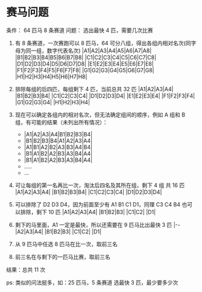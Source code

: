 # 赛马问题

条件： 64 匹马 8 条赛道
问题： 选出最快 4 匹，需要几次比赛

1. 有 8 条赛道，一次赛跑可以 8 匹马，64 可分八组，得出各组内相对名次(同字母为同一组，数字代表名次)
   |A1|A2|A3|A4|A5|A6|A7|A8|
   |B1|B2|B3|B4|B5|B6|B7|B8|
   |C1|C2|C3|C4|C5|C6|C7|C8|
   |D1|D2|D3|D4|D5|D6|D7|D8|
   |E1|E2|E3|E4|E5|E6|E7|E8|
   |F1|F2|F3|F4|F5|F6|F7|F8|
   |G1|G2|G3|G4|G5|G6|G7|G8|
   |H1|H2|H3|H4|H5|H6|H7|H8|

2. 排除每组的后四匹，每组剩下 4 匹，当前总共 32 匹
   |A1|A2|A3|A4|
   |B1|B2|B3|B4|
   |C1|C2|C3|C4|
   |D1|D2|D3|D4|
   |E1|E2|E3|E4|
   |F1|F2|F3|F4|
   |G1|G2|G3|G4|
   |H1|H2|H3|H4|
3. 现在可以确定各组内的相对名次，但无法确定组间的顺序，例如 A 组和 B 组，有可能的结果（未列出所有情况）：

   - |A1|A2|A3|A4|B1|B2|B3|B4|
   - |B1|B2|B3|B4|A1|A2|A3|A4|
   - |A1|B1|A2|B2|A3|B3|A4|B4|
   - |B1|A1|B2|A2|B3|A3|B4|A4|
   - |B1|A1|B2|A2|B3|A3|B4|A4|
   - .....
   - ...

4. 可让每组的第一名再比一次，淘汰后四名及其所在组，剩下 4 组 共 16 匹
   |A1|A2|A3|A4|
   |B1|B2|B3|B4|
   |C1|C2|C3|C4|
   |D1|D2|D3|D4|

5. 可以排除了 D2 D3 D4，因为前面至少有 A1 B1 C1 D1，同理 C3 C4 B4 也可以排除，剩下 10 匹
   |A1|A2|A3|A4|
   |B1|B2|B3|
   |C1|C2|
   |D1|

6. 剩下的马里面，A1 一定是最快，所以还需要在 9 匹马比出最快 3 匹
   |--|A2|A3|A4|
   |B1|B2|B3|
   |C1|C2|
   |D1|

7. 从 9 匹马中任选 8 匹马在比一次，取前三名

8. 前三名在与剩下的一匹马比赛，取前三名

 <!-- 7. 除了 A4 之外的 8 匹马再比一次,

      - 假如 A3 在第三名或者更后，A4 就更不可能在前 4 了，直接取前 3 名
      - 假如 A3 在第一或第二，则 前三名和 A4 再比一次，再取前三名 -->

结果：总共 11 次

ps: 类似的问法挺多，如：25 匹马，5 条赛道 选最快 3 匹，最少要多少次
